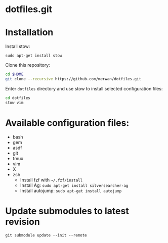dotfiles.git
============

# Installation

Install stow:
```
sudo apt-get install stow
```

Clone this repository:

```sh
cd $HOME
git clone --recursive https://github.com/merwan/dotfiles.git
```

Enter `dotfiles` directory and use stow to install selected configuration files:

```sh
cd dotfiles
stow vim
```

# Available configuration files:

* bash
* gem
* asdf
* git
* tmux
* vim
* X
* zsh
    * Install fzf with `~/.fzf/install`
    * Install Ag: `sudo apt-get install silversearcher-ag`
    * Install autojump: `sudo apt-get install autojump`

# Update submodules to latest revision

```
git submodule update --init --remote
```
